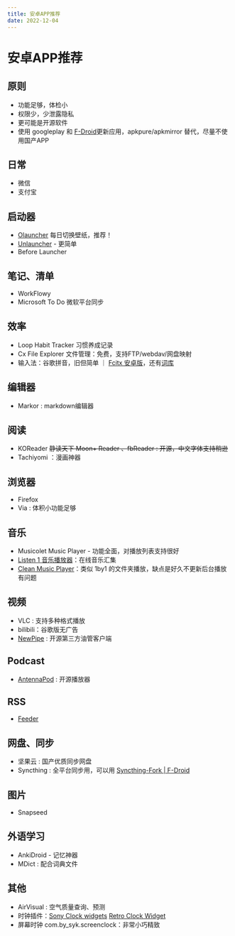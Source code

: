 ```yaml
---
title: 安卓APP推荐
date: 2022-12-04
---
```


# 安卓APP推荐

## 原则

- 功能足够，体检小
- 权限少，少泄露隐私
- 更可能是开源软件
- 使用 googleplay 和 [F-Droid](https://f-droid.org/)更新应用，apkpure/apkmirror 替代，尽量不使用国产APP

## 日常

- 微信
- 支付宝

## 启动器

- [Olauncher](https://github.com/tanujnotes/Olauncher) 每日切换壁纸，推荐！
- [Unlauncher](https://github.com/jkuester/unlauncher) - 更简单
- Before Launcher

## 笔记、清单

- WorkFlowy
- Microsoft To Do 微软平台同步

##  效率

- Loop Habit Tracker 习惯养成记录
- Cx File Explorer 文件管理：免费，支持FTP/webdav/网盘映射
- 输入法：谷歌拼音，旧但简单 ｜ [Fcitx 安卓版](https://github.com/fcitx5-android/fcitx5-android)，还有[词库](https://github.com/wuhgit/CustomPinyinDictionary)

## 编辑器

- Markor : markdown编辑器

## 阅读

- KOReader ~~静读天下 Moon+ Reader 、fbReader : 开源，中文字体支持稍逊~~
- Tachiyomi ：漫画神器

## 浏览器

- Firefox
- Via : 体积小功能足够

## 音乐

- Musicolet Music Player - 功能全面，对播放列表支持很好
- [Listen 1 音乐播放器](https://listen1.github.io/listen1/)：在线音乐汇集
- [Clean Music Player](https://apkpure.com/clean-music-player/com.myskyspark.music)：类似 1by1 的文件夹播放，缺点是好久不更新后台播放有问题

## 视频

- VLC : 支持多种格式播放
- bilibili：谷歌版无广告
- [NewPipe](https://newpipe.net/) : 开源第三方油管客户端

## Podcast

- [AntennaPod](https://antennapod.org/) : 开源播放器

## RSS

- [Feeder](https://f-droid.org/zh_Hans/packages/com.nononsenseapps.feeder/)

## 网盘、同步

- 坚果云 : 国产优质同步网盘
- Syncthing : 全平台同步用，可以用 [Syncthing-Fork | F-Droid ](https://f-droid.org/zh_Hans/packages/com.github.catfriend1.syncthingandroid/)

## 图片

- Snapseed

## 外语学习

- AnkiDroid - 记忆神器
- MDict : 配合词典文件

## 其他

- AirVisual : 空气质量查询、预测
- 时钟插件：[Sony Clock widgets](https://www.apkmirror.com/apk/sony-mobile-communications/clock-widgets/) [Retro Clock Widget](https://play.google.com/store/apps/details?id=nl.jsource.retroclock.android)
- 屏幕时钟 com.by_syk.screenclock：非常小巧精致

